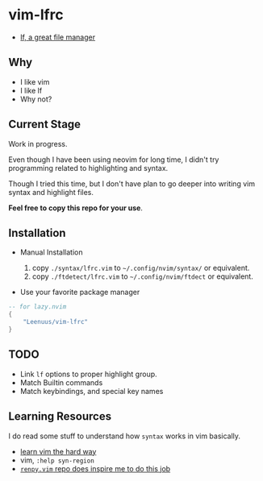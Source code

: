 # vim-lfrc

- [lf, a great file manager](https://github.com/gokcehan/lf)

## Why

- I like vim
- I like lf
- Why not?

## Current Stage

Work in progress.

Even though I have been using neovim for long time, I didn't try programming related to highlighting and syntax.

Though I tried this time, but I don't have plan to go deeper into writing vim syntax and highlight files.

__Feel free to copy this repo for your use__.

## Installation

- Manual Installation
    1. copy `./syntax/lfrc.vim` to `~/.config/nvim/syntax/` or equivalent.
    2. copy `./ftdetect/lfrc.vim` to `~/.config/nvim/ftdect` or equivalent.

- Use your favorite package manager

```lua
-- for lazy.nvim
{
    "Leenuus/vim-lfrc"
}
```

## TODO

- Link `lf` options to proper highlight group.
- Match Builtin commands
- Match keybindings, and special key names

## Learning Resources

I do read some stuff to understand how `syntax` works in vim basically.

- [learn vim the hard way](https://learnvimscriptthehardway.stevelosh.com/chapters/45.html)
- vim, `:help syn-region`
- [`renpy.vim` repo does inspire me to do this job](https://github.com/chaimleib/vim-renpy)

